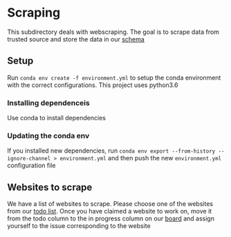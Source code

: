 # Scraping 

This subdirectory deals with webscraping. The goal is to scrape data from trusted source and store the data in our [schema](https://github.com/jsedoc/Covid-19-infobot/wiki/Schema-v0.1)

## Setup

Run `conda env create -f environment.yml` to setup the conda environment with the correct configurations.
This project uses python3.6

### Installing dependenceis

Use conda to install dependencies

### Updating the conda env

If you installed new dependencies, run `conda env export --from-history --ignore-channel > environment.yml`
and then push the new `environment.yml` configuration file


## Websites to scrape

We have a list of websites to scrape. Please choose one of the websites from our [todo list](https://github.com/jsedoc/Covid-19-infobot/projects/3).
Once you have claimed a website to work on, move it from the todo column to the in progress column on our [board](https://github.com/jsedoc/Covid-19-infobot/projects/3) and assign yourself to the issue corresponding to the website
